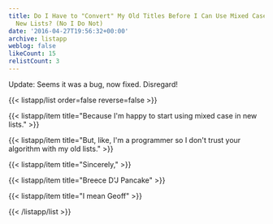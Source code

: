 ```yaml
---
title: Do I Have to "Convert" My Old Titles Before I Can Use Mixed Case Titles In
  New Lists? (No I Do Not)
date: '2016-04-27T19:56:32+00:00'
archive: listapp
weblog: false
likeCount: 15
relistCount: 3
---
```


Update: Seems it was a bug, now fixed. Disregard!

<!--more-->

{{< listapp/list order=false reverse=false >}}

   {{< listapp/item title="Because I'm happy to start using mixed case in new lists." >}}

   {{< listapp/item title="But, like, I'm a programmer so I don't trust your algorithm with my old lists." >}}

   {{< listapp/item title="Sincerely," >}}

   {{< listapp/item title="Breece D'J Pancake" >}}

   {{< listapp/item title="I mean Geoff" >}}

{{< /listapp/list >}}
